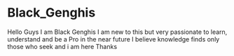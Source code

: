 # Black_Genghis
Hello Guys
I am Black Genghis
I am new to this but very passionate to learn, understand and be a Pro in the near future
I believe knowledge finds only those who seek and i am here
Thanks

